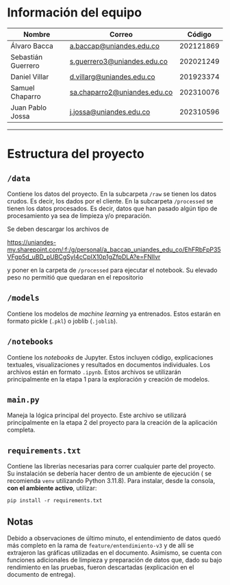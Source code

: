 # Información del equipo
| Nombre             | Correo                       | Código    | 
|--------------------|------------------------------|-----------|
| Álvaro Bacca       | a.baccap@uniandes.edu.co     | 202121869 |
| Sebastián Guerrero | s.guerrero3@uniandes.edu.co  | 202021249 |
| Daniel Villar      | d.villarg@uniandes.edu.co    | 201923374 |
| Samuel Chaparro    | sa.chaparro2@uniandes.edu.co | 202310076 |
| Juan Pablo Jossa   | j.jossa@uniandes.edu.co      | 202310596 |

---

# Estructura del proyecto
## `/data`
Contiene los datos del proyecto. En la subcarpeta `/raw` se tienen los 
datos crudos. Es decir, los dados por el cliente. En la subcarpeta
`/processed` se tienen los datos procesados. Es decir, datos que han pasado
algún tipo de procesamiento ya sea de limpieza y/o preparación.

Se deben descargar los archivos de 

https://uniandes-my.sharepoint.com/:f:/g/personal/a_baccap_uniandes_edu_co/EhFRbFpP35VFgp5d_uBD_pUBCgSyI4cCpIX10p1gZfpDLA?e=FNllvr

y poner en la carpeta de ```/processed``` para ejecutar el notebook. 
Su elevado peso no permitió que quedaran en el repositorio

## `/models`
Contiene los modelos de _machine learning_ ya entrenados. Estos estarán
en formato pickle (`.pkl`) o joblib (`.joblib`).

## `/notebooks`
Contiene los _notebooks_ de Jupyter. Estos incluyen código, explicaciones
textuales, visualizaciones y resultados en documentos individuales. Los 
archivos están en formato `.ipynb`. Estos archivos se utilizarán 
principalmente en la etapa 1 para la exploración y creación de modelos. 

## `main.py`
Maneja la lógica principal del proyecto. Este archivo se utilizará
principalmente en la etapa 2 del proyecto para la creación de la aplicación
completa.

## `requirements.txt`
Contiene las librerías necesarias para correr cualquier parte del proyecto.
Su instalación se debería hacer dentro de un ambiente de ejecución (
se recomienda `venv` utilizando Python 3.11.8). Para instalar, desde la
consola, **con el ambiente activo**, utilizar:

``pip install -r requirements.txt``

## Notas
Debido a observaciones de último minuto, el entendimiento de datos quedó
más completo en la rama de ```feature/entendimiento-v3``` y de allí se
extrajeron las gráficas utilizadas en el documento. Asimismo, se cuenta
con funciones adicionales de limpieza y preparación de datos que, dado
su bajo rendimiento en las pruebas, fueron descartadas (explicación en
el documento de entrega).